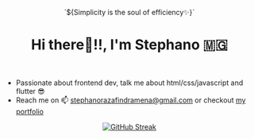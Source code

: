 <p align="center">`${Simplicity is the soul of efficiency✨}`</p>
<h1 align="center">Hi there👋!!, I'm Stephano 🇲🇬</h1>
<br>

<ul>
    <li>Passionate about frontend dev, talk me about html/css/javascript and flutter 😎</li>
    <li>Reach me on 📫 <a href="mailto:stephanorazafindramena@gmail.com">stephanorazafindramena@gmail.com</a> or checkout <a href="http://stephanorz.netlify.app/"> my portfolio</a></li>
</ul>

<center align="center">

[![GitHub Streak](http://github-readme-streak-stats.herokuapp.com?user=tglRazaf&hide_border=true&date_format=M%20j%5B%2C%20Y%5D&stroke=08EDFF1E&ring=1321FE&fire=DD5007)](https://git.io/streak-stats)

</center>
